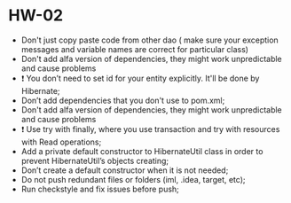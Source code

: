 # HW-02

* Don't just copy paste code from other dao ( make sure your exception messages and variable names are correct for particular class)
* Don't add alfa version of dependencies, they might work unpredictable and cause problems
* :exclamation: You don’t need to set id for your entity explicitly. It'll be done by Hibernate;
* Don’t add dependencies that you don't use to pom.xml;
* Don't add alfa version of dependencies, they might work unpredictable and cause problems
* :exclamation: Use try with finally, where you use transaction and try with resources with Read operations;
* Add a private default constructor to HibernateUtil class in order to prevent HibernateUtil’s objects creating;
* Don’t create a default constructor when it is not needed;
* Do not push redundant files or folders (iml, .idea, target, etc);
* Run checkstyle and fix issues before push;
